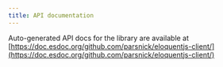 ```yaml
---
title: API documentation
---
```


Auto-generated API docs for the library are available at
[https://doc.esdoc.org/github.com/parsnick/eloquentjs-client/](https://doc.esdoc.org/github.com/parsnick/eloquentjs-client/)